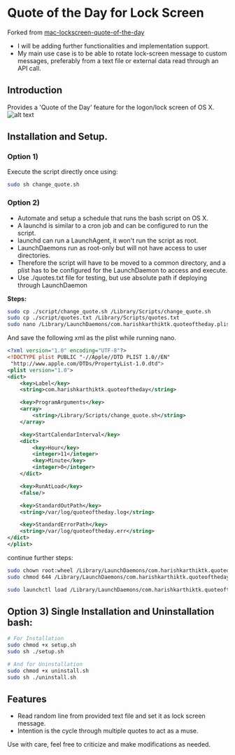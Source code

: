 Quote of the Day for Lock Screen
===============================
Forked from [mac-lockscreen-quote-of-the-day](https://github.com/mweisz/mac-lockscreen-quote-of-the-day)
- I will be adding further functionalities and implementation support.
- My main use case is to be able to rotate lock-screen message to custom messages, preferably from a text file or external data read through an API call.

## Introduction
Provides a 'Quote of the Day' feature for the logon/lock screen of OS X.
![alt text](https://raw.githubusercontent.com/harishkarthiktk/mac-lockscreen-quote-of-the-day/master/docs/img/lockscreen.png "Login Screen with an quotation.")


## Installation and Setup.

### Option 1)
Execute the script directly once using:
```bash
sudo sh change_quote.sh
```

### Option 2)
- Automate and setup a schedule that runs the bash script on OS X.
- A launchd is similar to a cron job and can be configured to run the script.
- launchd can run a LaunchAgent, it won't run the script as root.
- LaunchDaemons run as root-only but will not have access to user directories.
- Therefore the script will have to be moved to a common directory, and a plist has to be configured for the LaunchDaemon to access and execute.
- Use ./quotes.txt file for testing, but use absolute path if deploying through LaunchDaemon


**Steps:**
```bash
sudo cp ./script/change_quote.sh /Library/Scripts/change_quote.sh
sudo cp ./script/quotes.txt /Library/Scripts/quotes.txt
sudo nano /Library/LaunchDaemons/com.harishkarthiktk.quoteoftheday.plist
```
And save the following xml as the plist while running nano.

```xml
<?xml version="1.0" encoding="UTF-8"?>
<!DOCTYPE plist PUBLIC "-//Apple//DTD PLIST 1.0//EN"
 "http://www.apple.com/DTDs/PropertyList-1.0.dtd">
<plist version="1.0">
<dict>
    <key>Label</key>
    <string>com.harishkarthiktk.quoteoftheday</string>

    <key>ProgramArguments</key>
    <array>
        <string>/Library/Scripts/change_quote.sh</string>
    </array>

    <key>StartCalendarInterval</key>
    <dict>
        <key>Hour</key>
        <integer>11</integer>
        <key>Minute</key>
        <integer>0</integer>
    </dict>

    <key>RunAtLoad</key>
    <false/>

    <key>StandardOutPath</key>
    <string>/var/log/quoteoftheday.log</string>

    <key>StandardErrorPath</key>
    <string>/var/log/quoteoftheday.err</string>
</dict>
</plist> 
```

continue further steps:
```bash
sudo chown root:wheel /Library/LaunchDaemons/com.harishkarthiktk.quoteoftheday.plist
sudo chmod 644 /Library/LaunchDaemons/com.harishkarthiktk.quoteoftheday.plist

sudo launchctl load /Library/LaunchDaemons/com.harishkarthiktk.quoteoftheday.plist
```

## Option 3) Single Installation and Uninstallation bash:
```bash
# For Installation
sudo chmod +x setup.sh
sudo sh ./setup.sh

# And for Uninstallation
sudo chmod +x uninstall.sh
sudo sh ./uninstall.sh 
```

## Features
- Read random line from provided text file and set it as lock screen message.
- Intention is the cycle through multiple quotes to act as a muse.

Use with care, feel free to criticize and make modifications as needed.